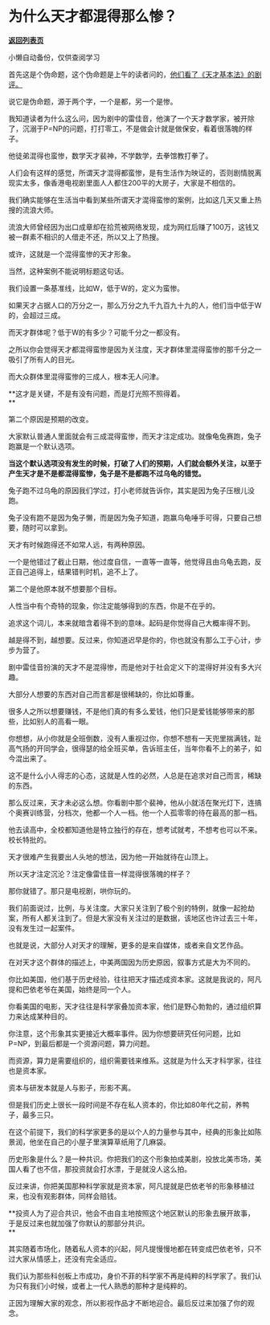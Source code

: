 # 为什么天才都混得那么惨？

[**返回列表页**](/gzh/记忆承载3)

小懒自动备份，仅供查阅学习

首先这是个伪命题，这个伪命题是上午的读者问的，[他们看了《天才基本法》的剧评。](http://mp.weixin.qq.com/s?__biz=MzU0MjYwNDU2Mw==&mid=2247507273&idx=1&sn=e10b61b4a69add7065f7adaa69c2a25d&chksm=fb1ab135cc6d38238de50316ecd81c44540951068caf050c714f967318b221fe0b85ddc44519&scene=21#wechat_redirect)  

  

说它是伪命题，源于两个字，一个是都，另一个是惨。  

  

我知道读者为什么这么问，因为剧中的雷佳音，他演了一个天才数学家，被开除了，沉溺于P=NP的问题，打打零工，不是做会计就是做保安，看着很落魄的样子。

  

他徒弟混得也蛮惨，数学天才裴神，不学数学，去拳馆教打拳了。  

  

人们会有这样的感觉，所谓天才混得都蛮惨，是有生活作为映证的，否则剧情脱离现实太多，像香港电视剧里面人人都住200平的大房子，大家是不相信的。  

  

我们确实能够在生活当中看到某些所谓天才混得蛮惨的案例，比如这几天又重上热搜的流浪大师。  

  

流浪大师曾经因为出口成章却在拾荒被网络发现，成为网红后赚了100万，这钱又被一群素不相识的人借走不还，所以又上了热搜。

  

或许，这就是一个混得蛮惨的天才形象。  

  

当然，这种案例不能说明标题这句话。  

  

我们设置一条基准线，比如W，低于W的，定义为蛮惨。

  

如果天才占据人口的万分之一，那么万分之九千九百九十九的人，他们当中低于W的，会超过三成。  

  

而天才群体呢？低于W的有多少？可能千分之一都没有。  

  

之所以你会觉得天才都混得蛮惨是因为关注度，天才群体里混得蛮惨的那千分之一吸引了所有人的目光。  

  

而大众群体里混得蛮惨的三成人，根本无人问津。

  

 **这才是关键，不是有没有问题，而是灯光照不照得着。  
**

  

第二个原因是预期的改变。  

  

大家默认普通人里面就会有三成混得蛮惨，而天才注定成功。就像龟兔赛跑，兔子跑赢是一个默认选项。  

  

 **当这个默认选项没有发生的时候，打破了人们的预期，人们就会额外关注，以至于产生天才是不是都混得蛮惨，兔子是不是都跑不过乌龟的错觉。**

  

兔子跑不过乌龟的原因我们学过，打小老师就告诉你，其实是因为兔子压根儿没跑。  

  

兔子没有跑不是因为兔子懒，而是因为兔子知道，跑赢乌龟唾手可得，只要自己想要，随时可以拿到。  

  

天才有时候跑得还不如常人远，有两种原因。  

  

一个是他错过了截止日期，他过度自信，一直等一直等，他觉得且由乌龟去跑，反正自己追得上，结果错判时机，追不上了。

  

第二个是他原本就不想要那个目标。

  

人性当中有个奇特的现象，你注定能够得到的东西，你是不在乎的。  

  

追求这个词儿，本来就暗含着得不到的意味。起码是你觉得自己大概率得不到。  

  

越是得不到，越想要。反过来，你知道迟早是你的，你也就没有那么工于心计，步步为营了。

  

剧中雷佳音扮演的天才不是混得惨，而是他对于社会定义下的混得好并没有多大兴趣。  

  

大部分人想要的东西对自己而言都是很稀缺的，你比如尊重。  

  

很多人之所以想要赚钱，不是他们真的有多么爱钱，他们只是爱钱能够带来的那些，比如别人的高看一眼。

  

你想想，从小你就是全班倒数，没有人重视过你，你想不想有一天兜里揣满钱，趾高气扬的开同学会，很得瑟的给全班买单，告诉班主任，当年你看不上的弟子，如今混出来了。

  

这不是什么小人得志的心态，这就是人性的必然，人总是在追求对自己而言，稀缺的东西。  

  

那么反过来，天才未必这么想。你看剧中那个裴神，他从小就活在聚光灯下，连搞个奥赛训练营，分档次，他都一个人一档。他一个人孤零零的待在最高的那一档。  

  

他去读高中，全校都知道他是特立独行的存在，想考试就考，不想考也可以不来。校长特批的。

  

天才很难产生我要出人头地的想法，因为他一开始就待在山顶上。  

  

所以天才注定沉沦？注定像雷佳音一样混得很落魄的样子？  

  

那你就错了。那只是电视剧，哄你玩的。

  

我们前面说过，比例，与关注度。大家只关注到了极个别的特例，就像一起抢劫案，所有人都关注到了。但是大家没有关注过的是数据，该地区也许过去三十年，没有发生过一起案件。

  

也就是说，大部分人对天才的理解，更多的是来自媒体，或者来自文艺作品。

  

在对天才这个群体的描述上，中美两国因为历史原因，叙事方式是大为不同的。  

  

你比如美国，他们基于历史经验，往往把天才描述成资本家。这就是我说的，阿凡提和巴依老爷在美国，始终是同一个人。  

  

你看美国的电影，天才往往是科学家叠加资本家，他们是野心勃勃的，通过组织算力来达成某种目的。  

  

你注意，这个形象其实更接近大概率事件。因为你想要研究任何问题，比如P=NP，到最后都是一个资源问题，算力问题。  

  

而资源，算力是需要组织的，组织需要钱来维系。这就是为什么天才科学家，往往也是资本家。

  

资本与研发本就是人与影子，形影不离。  

  

但是我们历史上很长一段时间是不存在私人资本的，你比如80年代之前，养鸭子，最多三只。

  

在这个前提下，我们的科学家更多的是以个人的力量参与其中，经典的形象比如陈景润，他坐在自己的小屋子里演算草纸用了几麻袋。

  

历史形象是什么？是一种共识。你把我们的这个形象拍成美剧，投放北美市场，美国人看了也不信，那投资就会打水漂，于是就没人这么拍。  

  

反过来讲，你把美国那种科学家就是资本家，阿凡提就是巴依老爷的形象移植过来，也没有观影群体，同样会赔钱。

  

 **投资人为了迎合共识，他会不由自主地按照这个地区默认的形象去展开故事，于是反过来也就加强了你默认的那部分共识。  
**

  

其实随着市场化，随着私人资本的兴起，阿凡提慢慢地都在转变成巴依老爷，只不过大家从情感上，还没有完全适应。  

  

我们认为那些科创板上市成功，身价不菲的科学家不再是纯粹的科学家了。我们认为只有我们小时候，或者上一代人熟悉的那种才是纯粹的。

  

正因为理解大家的观念，所以影视作品才不断地迎合。最后反过来加强了你的观念。

